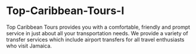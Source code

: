 # Top-Caribbean-Tours-I
Top Caribbean Tours provides you with a comfortable, friendly and prompt service in just about all your transportation needs. We provide a variety of transfer services which include airport transfers for all travel enthusiasts who visit Jamaica.
